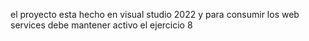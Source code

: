el proyecto esta hecho en visual studio 2022 y para consumir los web services debe mantener activo el ejercicio 8 

